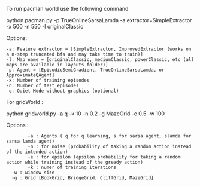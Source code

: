 To run pacman world use the following command

python pacman.py -p TrueOnlineSarsaLamda -a extractor=SimpleExtractor -x 500 -n 550 -l originalClassic


Options:

    -a: Feature extractor = [SimpleExtractor, ImprovedExtractor (works on a n-step truncated bfs and may take time to train)] 
    -l: Map name = [originalClassic, mediumClassic, powerClassic, etc (all maps are available in layouts folder)]
    -p: Agent = [EpisodicSemiGradient, TrueOnlineSarsaLamda, or ApproximateQAgent]
    -x: Number of training episodes
    -n: Number of test episodes
    -q: Quiet Mode without graphics (optional)


For gridWorld :

python gridworld.py -a q -k 10 -n 0.2 -g MazeGrid -e 0.5 -w 100

Options :

			-a : Agents ( q for q learning, s for sarsa agent, slamda for sarsa lamda agent)
			-n : for noise (probability of taking a random action instead of the intended action)
			-e : for epsilon (epsilon probability for taking a random action while training instead of the greedy action)
			-k : numer of training iterations
      -w : window size
      -g : Grid [BookGrid, BridgeGrid, CliffGrid, MazeGrid] 
      
      
      
